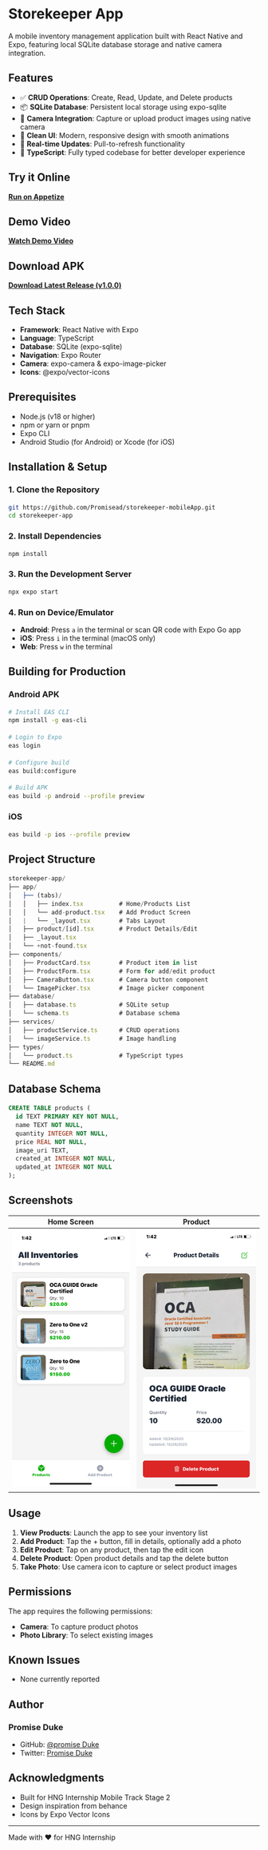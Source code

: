 # Storekeeper App

A mobile inventory management application built with React Native and Expo, featuring local SQLite database storage and native camera integration.

## Features

- ✅ **CRUD Operations**: Create, Read, Update, and Delete products
- 📦 **SQLite Database**: Persistent local storage using expo-sqlite
- 📸 **Camera Integration**: Capture or upload product images using native camera
- 🎨 **Clean UI**: Modern, responsive design with smooth animations
- 🔄 **Real-time Updates**: Pull-to-refresh functionality
- 🎯 **TypeScript**: Fully typed codebase for better developer experience

## Try it Online

[**Run on Appetize**](https://appetize.io/app/)

## Demo Video

[**Watch Demo Video**](https://drive.google.com/file/)

## Download APK

[**Download Latest Release (v1.0.0)**](https://drive.google.com/file)

## Tech Stack

- **Framework**: React Native with Expo
- **Language**: TypeScript
- **Database**: SQLite (expo-sqlite)
- **Navigation**: Expo Router
- **Camera**: expo-camera & expo-image-picker
- **Icons**: @expo/vector-icons

## Prerequisites

- Node.js (v18 or higher)
- npm or yarn or pnpm
- Expo CLI
- Android Studio (for Android) or Xcode (for iOS)

## Installation & Setup

### 1. Clone the Repository

```bash
git https://github.com/Promisead/storekeeper-mobileApp.git
cd storekeeper-app
```

### 2. Install Dependencies

```bash
npm install
```

### 3. Run the Development Server

```bash
npx expo start
```

### 4. Run on Device/Emulator

- **Android**: Press `a` in the terminal or scan QR code with Expo Go app
- **iOS**: Press `i` in the terminal (macOS only)
- **Web**: Press `w` in the terminal

## Building for Production

### Android APK

```bash
# Install EAS CLI
npm install -g eas-cli

# Login to Expo
eas login

# Configure build
eas build:configure

# Build APK
eas build -p android --profile preview
```

### iOS

```bash
eas build -p ios --profile preview
```

## Project Structure

```javascript
storekeeper-app/
├── app/
│   ├── (tabs)/
│   │   ├── index.tsx          # Home/Products List
│   │   └── add-product.tsx    # Add Product Screen
│   |   └── _layout.tsx        # Tabs Layout
│   ├── product/[id].tsx       # Product Details/Edit
│   ├── _layout.tsx
│   └── +not-found.tsx
├── components/
│   ├── ProductCard.tsx        # Product item in list
│   ├── ProductForm.tsx        # Form for add/edit product
│   ├── CameraButton.tsx       # Camera button component
│   └── ImagePicker.tsx        # Image picker component
├── database/
│   ├── database.ts            # SQLite setup
│   └── schema.ts              # Database schema
├── services/
│   ├── productService.ts      # CRUD operations
│   └── imageService.ts        # Image handling
├── types/
│   └── product.ts             # TypeScript types
└── README.md
```

## Database Schema

```sql
CREATE TABLE products (
  id TEXT PRIMARY KEY NOT NULL,
  name TEXT NOT NULL,
  quantity INTEGER NOT NULL,
  price REAL NOT NULL,
  image_uri TEXT,
  created_at INTEGER NOT NULL,
  updated_at INTEGER NOT NULL
);
```

## Screenshots

| Home Screen                   | Product                 
| ----------------------------- | --------------------------- 
| ![Home](screenshots/home.PNG) | ![Product ](screenshots/product1.PNG) | 

## Usage

1. **View Products**: Launch the app to see your inventory list
2. **Add Product**: Tap the + button, fill in details, optionally add a photo
3. **Edit Product**: Tap on any product, then tap the edit icon
4. **Delete Product**: Open product details and tap the delete button
5. **Take Photo**: Use camera icon to capture or select product images

## Permissions

The app requires the following permissions:

- **Camera**: To capture product photos
- **Photo Library**: To select existing images

## Known Issues

- None currently reported

## Author

### Promise Duke

- GitHub: [@promise Duke](https://github.com/Promiseead/storekeeper-mobileApp.git)
- Twitter: [Promise Duke](https://x.com/Promisedukeac)

## Acknowledgments

- Built for HNG Internship Mobile Track Stage 2
- Design inspiration from behance
- Icons by Expo Vector Icons

---

Made with ❤️ for HNG Internship
